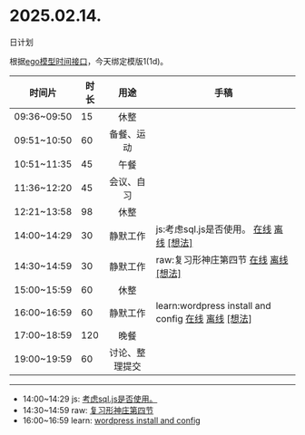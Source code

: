 # 2025.02.14.
日计划

根据[ego模型时间接口](https://gitee.com/hyg/blog/blob/master/timeflow.md)，今天绑定模版1(1d)。

| 时间片 | 时长 | 用途 | 手稿 |
| --- | --- | :---: | --- |
| 09:36~09:50 | 15 | 休整 |  |
| 09:51~10:50 | 60 | 备餐、运动 |  |
| 10:51~11:35 | 45 | 午餐 |  |
| 11:36~12:20 | 45 | 会议、自习 |  |
| 12:21~13:58 | 98 | 休整 |  |
| 14:00~14:29 | 30 | 静默工作 | js:考虑sql.js是否使用。 [在线](http://simp.ly/p/8t3vlk) [离线](../../draft/2025/20250214140000.md) <a href="mailto:huangyg@mars22.com?subject=关于2025.02.14.[js:考虑sql.js是否使用。]任务&body=日期: 20250214%0D%0A序号: 5%0D%0A手稿:../../draft/2025/20250214140000.md%0D%0A---请勿修改邮件主题及以上内容 从下一行开始写您的想法---%0D%0A">[想法]</a> |
| 14:30~14:59 | 30 | 静默工作 | raw:复习形神庄第四节 [在线](http://simp.ly/p/5k9gJy) [离线](../../draft/2025/20250214143000.md) <a href="mailto:huangyg@mars22.com?subject=关于2025.02.14.[raw:复习形神庄第四节]任务&body=日期: 20250214%0D%0A序号: 6%0D%0A手稿:../../draft/2025/20250214143000.md%0D%0A---请勿修改邮件主题及以上内容 从下一行开始写您的想法---%0D%0A">[想法]</a> |
| 15:00~15:59 | 60 | 休整 |  |
| 16:00~16:59 | 60 | 静默工作 | learn:wordpress install and config [在线](http://simp.ly/p/4QDThK) [离线](../../draft/2025/20250214160000.md) <a href="mailto:huangyg@mars22.com?subject=关于2025.02.14.[learn:wordpress install and config]任务&body=日期: 20250214%0D%0A序号: 8%0D%0A手稿:../../draft/2025/20250214160000.md%0D%0A---请勿修改邮件主题及以上内容 从下一行开始写您的想法---%0D%0A">[想法]</a> |
| 17:00~18:59 | 120 | 晚餐 |  |
| 19:00~19:59 | 60 | 讨论、整理提交 |  |

---

- 14:00~14:29	js: [考虑sql.js是否使用。](../../draft/2025/20250214.01.md)
- 14:30~14:59	raw: [复习形神庄第四节](../../draft/2025/20250214.02.md)
- 16:00~16:59	learn: [wordpress install and config](../../draft/2025/20250214.03.md)
